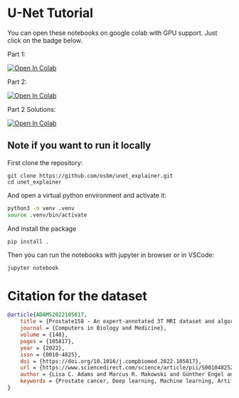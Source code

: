 # U-Net Tutorial

You can open these notebooks on google colab with GPU support. Just click on the badge below.

Part 1:

[![Open In Colab](https://colab.research.google.com/assets/colab-badge.svg)](https://colab.research.google.com/github/osbm/unet_explainer/blob/main/tutorial-part1.ipynb)

Part 2:

[![Open In Colab](https://colab.research.google.com/assets/colab-badge.svg)](https://colab.research.google.com/github/osbm/unet_explainer/blob/main/tutorial-part2.ipynb)

Part 2 Solutions:

[![Open In Colab](https://colab.research.google.com/assets/colab-badge.svg)](https://colab.research.google.com/github/osbm/unet_explainer/blob/main/tutorial-part2-solutions.ipynb)


## Note if you want to run it locally

First clone the repository:

```
git clone https://github.com/osbm/unet_explainer.git
cd unet_explainer
```

And open a virtual python environment and activate it:

```bash
python3 -m venv .venv
source .venv/bin/activate
```

And install the package

```
pip install .
```

Then you can run the notebooks with jupyter in browser or in VSCode:

```
jupyter notebook
```


# Citation for the dataset
```bibtex
@article{ADAMS2022105817,
    title = {Prostate158 - An expert-annotated 3T MRI dataset and algorithm for prostate cancer detection},
    journal = {Computers in Biology and Medicine},
    volume = {148},
    pages = {105817},
    year = {2022},
    issn = {0010-4825},
    doi = {https://doi.org/10.1016/j.compbiomed.2022.105817},
    url = {https://www.sciencedirect.com/science/article/pii/S0010482522005789},
    author = {Lisa C. Adams and Marcus R. Makowski and Günther Engel and Maximilian Rattunde and Felix Busch and Patrick Asbach and Stefan M. Niehues and Shankeeth Vinayahalingam and Bram {van Ginneken} and Geert Litjens and Keno K. Bressem},
    keywords = {Prostate cancer, Deep learning, Machine learning, Artificial intelligence, Magnetic resonance imaging, Biparametric prostate MRI}
}
```